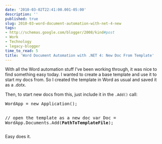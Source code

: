 ```yaml
---
date: '2010-03-02T22:41:00.001-05:00'
description: ''
published: true
slug: 2010-03-word-document-automation-with-net-4-new
tags:
- http://schemas.google.com/blogger/2008/kind#post
- Work
- Technology
- legacy-blogger
time_to_read: 5
title: 'Word Document Automation with .NET 4: New Doc From Template'
---
```


<p>With all the Word automation stuff I’ve been working through, it was nice to find something easy today. I wanted to create a base template and use it to start my docs from. So I created the template in Word as usual and saved it as a .dotx. </p>
<p>Then, to start new docs from this, just include it in the <code>.Add()</code> call:</p>  <pre class="csharpcode">WordApp = <span class="kwrd">new</span> Application();

<span class="rem">// open the template as a new doc</span>
var Doc = WordApp.Documents.Add(<strong>PathToTemplateFile</strong>);</pre>

<p>Easy does it.</p>